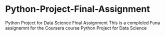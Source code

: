# Python-Project-Final-Assignment
Python Project for Data Science Final Assignment
This is a compleled Funa assignemnt for the Coursera course Python Project for Data Science

